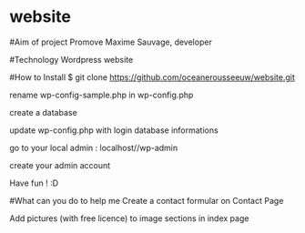 # website

#Aim of project
Promove Maxime Sauvage, developer

#Technology
Wordpress website

#How to Install
$ git clone https://github.com/oceanerousseeuw/website.git

rename wp-config-sample.php in wp-config.php

create a database

update wp-config.php with login database informations

go to your local admin : localhost/<myRepo>/wp-admin

create your admin account

Have fun ! :D

#What can you do to help me
Create a contact formular on Contact Page

Add pictures (with free licence) to image sections in index page
